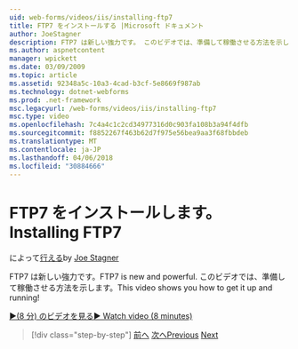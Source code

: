 ```yaml
---
uid: web-forms/videos/iis/installing-ftp7
title: FTP7 をインストールする |Microsoft ドキュメント
author: JoeStagner
description: FTP7 は新しい強力です。 このビデオでは、準備して稼働させる方法を示します。
ms.author: aspnetcontent
manager: wpickett
ms.date: 03/09/2009
ms.topic: article
ms.assetid: 92348a5c-10a3-4cad-b3cf-5e8669f987ab
ms.technology: dotnet-webforms
ms.prod: .net-framework
msc.legacyurl: /web-forms/videos/iis/installing-ftp7
msc.type: video
ms.openlocfilehash: 7c4a4c1c2cd34977316d0c903fa108b3a94f4dfb
ms.sourcegitcommit: f8852267f463b62d7f975e56bea9aa3f68fbbdeb
ms.translationtype: MT
ms.contentlocale: ja-JP
ms.lasthandoff: 04/06/2018
ms.locfileid: "30884666"
---
```

<a name="installing-ftp7"></a><span data-ttu-id="78b4a-104">FTP7 をインストールします。</span><span class="sxs-lookup"><span data-stu-id="78b4a-104">Installing FTP7</span></span>
====================
<span data-ttu-id="78b4a-105">によって[行える](https://github.com/JoeStagner)</span><span class="sxs-lookup"><span data-stu-id="78b4a-105">by [Joe Stagner](https://github.com/JoeStagner)</span></span>

<span data-ttu-id="78b4a-106">FTP7 は新しい強力です。</span><span class="sxs-lookup"><span data-stu-id="78b4a-106">FTP7 is new and powerful.</span></span> <span data-ttu-id="78b4a-107">このビデオでは、準備して稼働させる方法を示します。</span><span class="sxs-lookup"><span data-stu-id="78b4a-107">This video shows you how to get it up and running!</span></span>

[<span data-ttu-id="78b4a-108">&#9654;(8 分) のビデオを見る</span><span class="sxs-lookup"><span data-stu-id="78b4a-108">&#9654; Watch video (8 minutes)</span></span>](https://channel9.msdn.com/Blogs/ASP-NET-Site-Videos/installing-ftp7)

> [!div class="step-by-step"]
> <span data-ttu-id="78b4a-109">[前へ](creating-a-site-with-iis7-manager.md)
> [次へ](bit-rate-throttling.md)</span><span class="sxs-lookup"><span data-stu-id="78b4a-109">[Previous](creating-a-site-with-iis7-manager.md)
[Next](bit-rate-throttling.md)</span></span>
